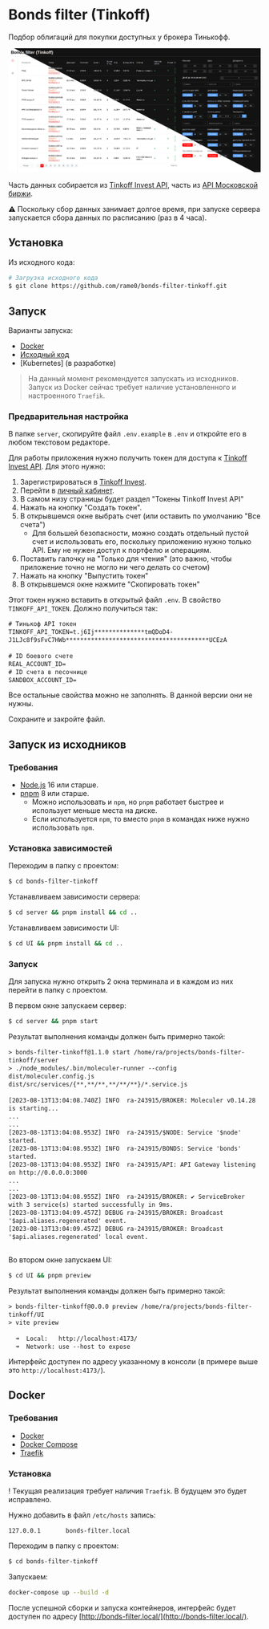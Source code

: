 # Bonds filter (Tinkoff)

Подбор облигаций для покупки доступных у брокера Тинькофф.

![screen1.png](assets/screen1.png)

Часть данных собирается из [Tinkoff Invest API](https://tinkoff.github.io/investAPI/), часть
из [API Московской биржи](https://www.moex.com/a2193).
 
⚠ Поскольку сбор данных занимает долгое время, при запуске сервера запускается сбора данных по расписанию (раз в 4
часа).

## Установка

Из исходного кода:

```bash
# Загрузка исходного кода
$ git clone https://github.com/rame0/bonds-filter-tinkoff.git
```

## Запуск

Варианты запуска:

* [Docker](#docker)
* [Исходный код](#запуск-из-исходников)
* [Kubernetes] (в разработке)

> На данный момент рекомендуется запускать из исходников.
> Запуск из Docker сейчас требует наличие установленного и настроенного `Traefik`.

### Предварительная настройка

В папке `server`, скопируйте файл `.env.example` в `.env` и откройте его в любом текстовом редакторе.

Для работы приложения нужно получить токен для доступа к [Tinkoff Invest API](https://tinkoff.github.io/investAPI/).
Для этого нужно:

1. Зарегистрироваться в [Tinkoff Invest](https://www.tinkoff.ru/invest/).
2. Перейти в [личный кабинет](https://www.tinkoff.ru/invest/settings/).
3. В самом низу страницы будет раздел "Токены Tinkoff Invest API"
4. Нажать на кнопку "Создать токен".
5. В открывшемся окне выбрать счет (или оставить по умолчанию "Все счета")
    * Для большей безопасности, можно создать отдельный пустой счет и использовать его, поскольку приложению нужно
      только API. Ему не нужен доступ к портфелю и операциям.
6. Поставить галочку на "Только для чтения" (это важно, чтобы приложение точно не могло ни чего делать со счетом)
7. Нажать на кнопку "Выпустить токен"
8. В открывшемся окне нажмите "Скопировать токен"

Этот токен нужно вставить в открытый файл `.env`. В свойство `TINKOFF_API_TOKEN`. Должно получиться так:

```dotenv
# Тинькоф API токен
TINKOFF_API_TOKEN=t.j6Ij**************tmQDoD4-J1LJc8f9sFvC7HWb****************************************UCEzA

# ID боевого счете
REAL_ACCOUNT_ID=
# ID счета в песочнице
SANDBOX_ACCOUNT_ID=
```

Все остальные свойства можно не заполнять. В данной версии они не нужны.

Сохраните и закройте файл.

## Запуск из исходников

### Требования

* [Node.js](https://nodejs.org/en/) 16 или старше.
* [pnpm](https://pnpm.io/) 8 или старше.
    * Можно использовать и `npm`, но `pnpm` работает быстрее и использует меньше места на диске.
    * Если используется `npm`, то вместо `pnpm` в командах ниже нужно использовать `npm`.

### Установка зависимостей

Переходим в папку с проектом:

```bash
$ cd bonds-filter-tinkoff
```

Устанавливаем зависимости сервера:

```bash
$ cd server && pnpm install && cd ..
```

Устанавливаем зависимости UI:

```bash
$ cd UI && pnpm install && cd ..
```

### Запуск

Для запуска нужно открыть 2 окна терминала и в каждом из них перейти в папку с проектом.

В первом окне запускаем сервер:

```bash
$ cd server && pnpm start
```

Результат выполнения команды должен быть примерно такой:

```log
> bonds-filter-tinkoff@1.1.0 start /home/ra/projects/bonds-filter-tinkoff/server
> ./node_modules/.bin/moleculer-runner --config dist/moleculer.config.js dist/src/services/{**,**/**,**/**/**}/*.service.js

[2023-08-13T13:04:08.740Z] INFO  ra-243915/BROKER: Moleculer v0.14.28 is starting...
...
...
[2023-08-13T13:04:08.953Z] INFO  ra-243915/$NODE: Service '$node' started.
[2023-08-13T13:04:08.953Z] INFO  ra-243915/BONDS: Service 'bonds' started.
[2023-08-13T13:04:08.953Z] INFO  ra-243915/API: API Gateway listening on http://0.0.0.0:3000
...
...
[2023-08-13T13:04:08.955Z] INFO  ra-243915/BROKER: ✔ ServiceBroker with 3 service(s) started successfully in 9ms.
[2023-08-13T13:04:09.457Z] DEBUG ra-243915/BROKER: Broadcast '$api.aliases.regenerated' event.
[2023-08-13T13:04:09.457Z] DEBUG ra-243915/BROKER: Broadcast '$api.aliases.regenerated' local event.


```

Во втором окне запускаем UI:

```bash
$ cd UI && pnpm preview
```

Результат выполнения команды должен быть примерно такой:

```log
> bonds-filter-tinkoff@0.0.0 preview /home/ra/projects/bonds-filter-tinkoff/UI
> vite preview

  ➜  Local:   http://localhost:4173/
  ➜  Network: use --host to expose
```

Интерфейс доступен по адресу указанному в консоли (в примере выше это `http://localhost:4173/`).

## Docker

### Требования

* [Docker](https://www.docker.com/)
* [Docker Compose](https://docs.docker.com/compose/)
* [Traefik](https://doc.traefik.io/traefik/)

### Установка

! Текущая реализация требует наличия `Traefik`. В будущем это будет исправлено.

Нужно добавить в файл `/etc/hosts` запись:

```text
127.0.0.1       bonds-filter.local
```

Переходим в папку с проектом:

```bash
$ cd bonds-filter-tinkoff
```

Запускаем:

```bash
docker-compose up --build -d
```

После успешной сборки и запуска контейнеров, интерфейс будет доступен по
адресу [http://bonds-filter.local/](http://bonds-filter.local/).
